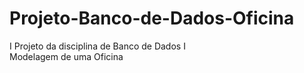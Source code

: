 # Projeto-Banco-de-Dados-Oficina
I Projeto da disciplina de Banco de Dados I  
Modelagem de uma Oficina
